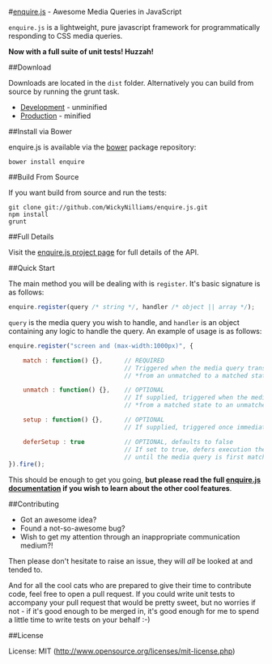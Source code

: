 #[enquire.js](http://wickynilliams.github.com/enquire.js/) - Awesome Media Queries in JavaScript

`enquire.js` is a lightweight, pure javascript framework for programmatically responding to CSS media queries. 

**Now with a full suite of unit tests! Huzzah!**

##Download

Downloads are located in the `dist` folder. Alternatively you can build from source by running the grunt task.
 
 * [Development](https://github.com/WickyNilliams/enquire.js/raw/master/dist/enquire.js) - unminified
 * [Production](https://github.com/WickyNilliams/enquire.js/raw/master/dist/enquire.min.js) - minified

##Install via Bower

enquire.js is available via the [bower](http://twitter.github.com/bower/) package repository:

    bower install enquire

##Build From Source

If you want build from source and run the tests:

    git clone git://github.com/WickyNilliams/enquire.js.git
    npm install
    grunt

##Full Details

Visit the [enquire.js project page](http://wickynilliams.github.com/enquire.js/) for full details of the API.

##Quick Start

The main method you will be dealing with is `register`. It's basic signature is as follows:

```javascript
enquire.register(query /* string */, handler /* object || array */);
```

`query` is the media query  you wish to handle, and `handler` is an object containing any logic to handle the query. An example of usage is as follows:

```javascript
enquire.register("screen and (max-width:1000px)", {

    match : function() {},      // REQUIRED
                                // Triggered when the media query transitions 
                                // *from an unmatched to a matched state*

    unmatch : function() {},    // OPTIONAL
                                // If supplied, triggered when the media query transitions 
                                // *from a matched state to an unmatched state*.

    setup : function() {},      // OPTIONAL
                                // If supplied, triggered once immediately upon registration of the handler

    deferSetup : true           // OPTIONAL, defaults to false
                                // If set to true, defers execution the setup function 
                                // until the media query is first matched. still triggered just once
}).fire();
```

This should be enough to get you going, **but please read the full [enquire.js documentation](http://wickynilliams.github.com/enquire.js/) if you wish to learn about the other cool features**.

##Contributing

* Got an awesome idea? 
* Found a not-so-awesome bug? 
* Wish to get my attention through an inappropriate communication medium?!

Then please don't hesitate to raise an issue, they will *all* be looked at and tended to.

And for all the cool cats who are prepared to give their time to contribute code, feel free to open a pull request. If you could write unit tests to accompany your pull request that would be pretty sweet, but no worries if not - if it's good enough to be merged in, it's good enough for me to spend a little time to write tests on your behalf :-)

##License

License: MIT (http://www.opensource.org/licenses/mit-license.php)



